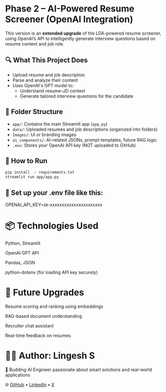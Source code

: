 # Phase 2 – AI-Powered Resume Screener (OpenAI Integration)

This version is an **extended upgrade** of the LDA-powered resume screener, using OpenAI’s API to intelligently generate interview questions based on resume content and job role.

## 🔍 What This Project Does

- Upload resume and job description
- Parse and analyze their content
- Uses OpenAI's GPT model to:
  - Understand resume–JD context
  - Generate tailored interview questions for the candidate

## 📁 Folder Structure

- `app/`: Contains the main Streamlit app (`app.py`)
- `data/`: Uploaded resumes and job descriptions (organized into folders)
- `Images/`: UI or branding images
- `ai_components/`: AI-related JSONs, prompt templates, future RAG logic
- `.env`: Stores your OpenAI API key (NOT uploaded to GitHub)

## 🚀 How to Run

```bash
pip install -r requirements.txt
streamlit run app/app.py
```

## 📌 Set up your .env file like this:
OPENAI_API_KEY=sk-xxxxxxxxxxxxxxxxxxxxxx

# 📦 Technologies Used
Python, Streamlit

OpenAI GPT API

Pandas, JSON

python-dotenv (for loading API key securely)

# 🧠 Future Upgrades
Resume scoring and ranking using embeddings

RAG-based document understanding

Recruiter chat assistant

Real-time feedback on resumes

# 👨‍💻 Author: Lingesh S

📍 Budding AI Engineer passionate about smart solutions and real-world applications

🌐 [GitHub](https://github.com/Lingesh-S) • [LinkedIn](https://linkedin.com/in/lingesh-s29) • [X](https://x.com/LINGESH_S29)